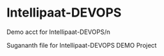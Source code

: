 # Intellipaat-DEVOPS
Demo acct for Intellipaat-DEVOPS/n

Sugananth file for Intellipaat-DEVOPS DEMO Project

